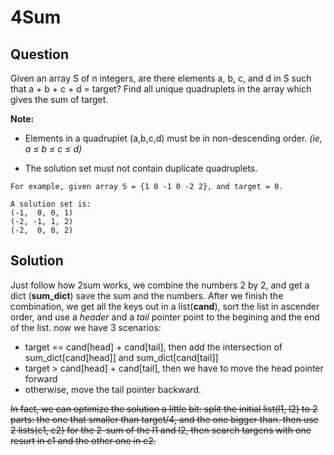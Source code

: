 # 4Sum

## Question

Given an array S of n integers, are there elements a, b, c, and d in S such that a + b + c + d = target? Find all unique quadruplets in the array which gives the sum of target.

__Note:__


* Elements in a quadruplet (a,b,c,d) must be in non-descending order. _(ie, a ≤ b ≤ c ≤ d)_


* The solution set must not contain duplicate quadruplets.

```
For example, given array S = {1 0 -1 0 -2 2}, and target = 0.

A solution set is:
(-1,  0, 0, 1)
(-2, -1, 1, 2)
(-2,  0, 0, 2)
```


## Solution

Just follow how 2sum works, we combine the numbers 2 by 2, and get a dict (__sum_dict__) save the sum and the numbers. After we finish the combination, we get all the keys out in a list(__cand__), sort the list in ascender order, and use a _header_ and a _tail_ pointer point to the begining and the end of the list. now we have 3 scenarios:

* target == cand[head] + cand[tail], then add the intersection of sum_dict[cand[head]] and sum_dict[cand[tail]]
* target > cand[head] + cand[tail], then we have to move the head pointer forward
* otherwise, move the tail pointer backward.

~~In fact, we can optimize the solution a little bit: split the initial list(l1, l2) to 2 parts: the one that smaller than target/4, and the one bigger than. then use 2 lists(c1, c2) for the 2-sum of the l1 and l2, then search targens with one resurt in c1 and the other one in c2.~~


